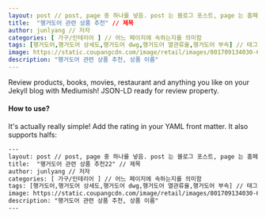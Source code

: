 ```yaml
---
layout: post // post, page 중 하나를 넣음. post 는 블로그 포스트, page 는 홈페이지를 구성하는 페이지 를 의미함
title:  "행거도어 관련 상품 추천" // 제목
author: junlyang // 저자
categories: [ 가구/인테리어 ] // 어느 페이지에 속하는지를 의미함
tags: [행거도어,행거도어 상세도,행거도어 dwg,행거도어 열관류율,행거도어 부속] // 태그 지정 가능
image: https://static.coupangcdn.com/image/retail/images/801709134030-6cb87ab3-af7f-4ebe-becc-25f762d24c3a.jpg // 또는 img 등 메인 페이지등에 표시되는 블로그 대표 이미지를 의미함 
description: "행거도어 관련 상품 추천, 상품 이름"
---
```


Review products, books, movies, restaurant and anything you like on your Jekyll blog with Mediumish! JSON-LD ready for review property.

#### How to use?

It's actually really simple! Add the rating in your YAML front matter. It also supports halfs:

```html
---
layout: post // post, page 중 하나를 넣음. post 는 블로그 포스트, page 는 홈페이지를 구성하는 페이지 를 의미함
title:  "행거도어 관련 상품 추천22" // 제목
author: junlyang // 저자
categories: [ 가구/인테리어 ] // 어느 페이지에 속하는지를 의미함
tags: [행거도어,행거도어 상세도,행거도어 dwg,행거도어 열관류율,행거도어 부속] // 태그 지정 가능
image: https://static.coupangcdn.com/image/retail/images/801709134030-6cb87ab3-af7f-4ebe-becc-25f762d24c3a.jpg // 또는 img 등 메인 페이지등에 표시되는 블로그 대표 이미지를 의미함 
description: "행거도어 관련 상품 추천, 상품 이름"
---
```
